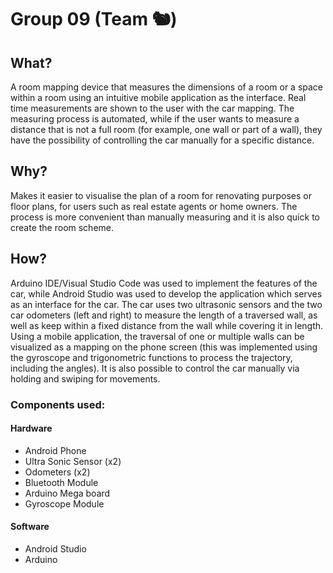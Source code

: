 # Group 09 (Team 🐿)

## What?   
A room mapping device that measures the dimensions of a room or a space within a room using an intuitive mobile application as the interface. Real time measurements are shown to the user with the car mapping. The measuring process is automated, while if the user wants to measure a distance that is not a full room (for example, one wall or part of a wall), they have the possibility of controlling the car manually for a specific distance.


## Why?   
Makes it easier to visualise the plan of a room for renovating purposes or floor plans, for users such as real estate agents or home owners. The process is more convenient than manually measuring and it is also quick to create the room scheme.


## How?   
Arduino IDE/Visual Studio Code was used to implement the features of the car, while Android Studio was used to develop the application which serves as an interface for the car. The car uses two ultrasonic sensors and the two car odometers (left and right) to measure the length of a traversed wall, as well as keep within a fixed distance from the wall while covering it in length. Using a mobile application, the traversal of one or multiple walls can be visualized as a mapping on the phone screen (this was implemented using the gyroscope and trigonometric functions to process the trajectory, including the angles). It is also possible to control the car manually via holding and swiping for movements.


### Components used:  
#### Hardware
* Android Phone
* Ultra Sonic Sensor (x2)  
* Odometers (x2) 
* Bluetooth Module   
* Arduino Mega board   
* Gyroscope Module   
#### Software   
* Android Studio
* Arduino   
